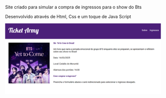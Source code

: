 Site criado para simular a compra de ingressos para o show do Bts

Desenvolvido através de Html, Css e um toque de Java Script

![Imagem do Projeto](https://github.com/SaraMonique13/site-ingresso/blob/main/Captura%20de%20tela%202025-01-03%20150729.png)

